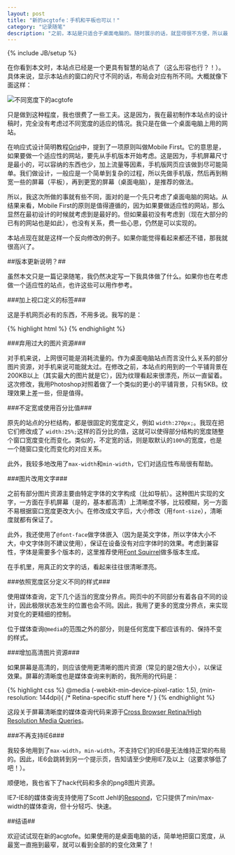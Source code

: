 ```yaml
---
layout: post
title: "新的acgtofe：手机和平板也可以！"
category: "记录随笔"
description: "之前，本站是只适合于桌面电脑的。随时展示的话，就显得很不方便，所以最近对本站重新做了装修。现在，本站用手机、平板也可以自由浏览了！"
---
```

{% include JB/setup %}

在你看到本文时，本站点已经是一个更具有智慧的站点了（这么形容也行？！）。具体来说，显示本站点的窗口的尺寸不同的话，布局会对应有所不同。大概就像下面这样：

![不同宽度下的acgtofe][img_acgtofe_multiple_views]

只是做到这种程度，我也很费了一些工夫。这是因为，我在最初制作本站点的设计稿时，完全没有考虑过不同宽度的适应的情况。我只是在做一个桌面电脑上用的网站。

在响应式设计简明教程[Grid][]中，提到了一项原则叫做Mobile First。它的意思是，如果要做一个适应性的网站，要先从手机版本开始考虑。这是因为，手机屏幕尺寸是最小的，可以容纳的东西也少，加上流量等因素，手机版网页应该做到尽可能简单。我们做设计，一般应是一个简单到复杂的过程，所以先做手机版，然后再到稍宽一些的屏幕（平板），再到更宽的屏幕（桌面电脑），是推荐的做法。

所以，我这次所做的事就有些不同，面对的是一个先只考虑了桌面电脑的网站。从结果来看，Mobile First的原则是值得遵循的，因为如果要做适应性的网站，那么显然在最初设计的时候就考虑到是最好的。但如果最初没有考虑到（现在大部分的已有的网站也是如此），也没有关系，费一些心思，仍然是可以实现的。

本站点现在就是这样一个反向修改的例子。如果你能觉得看起来都还不错，那我就很高兴了。

##版本更新说明？##

虽然本文只是一篇记录随笔，我仍然决定写一下我具体做了什么。如果你也在考虑做一个适应性的站点，也许这些可以用作参考。

###加上视口定义的<meta>标签###

这是手机网页必有的东西，不用多说。我写的是：

{% highlight html %}
<meta name="viewport" content="width=device-width, initial-scale=1.0, minimum-scale=1.0">
{% endhighlight %}

###弃用过大的图片资源###

对手机来说，上网很可能是消耗流量的。作为桌面电脑站点而言没什么关系的部分图片资源，对手机来说可能就太过。在修改之前，本站点的用到的一个平铺背景在200KB以上（其实最大的图片就是它），因为纹理看起来很漂亮，所以一直留着。这次修改，我用Photoshop对照着做了一个类似的更小的平铺背景，只有5KB。纹理效果上差一些，但是值得。

###不定宽或使用百分比值###

原先的站点的分栏结构，都是很固定的宽度定义，例如 `width:270px;`。我现在把它们修改成了 `width:25%;`这样的百分比的值，这就可以使得部分结构的宽度随整个窗口宽度变化而变化。类似的，不定宽的话，则是取默认的`100%`的宽度，也是一个随窗口变化而变化的对应关系。

此外，我较多地改用了`max-width`和`min-width`，它们对适应性布局很有帮助。

###图片改用文字###

之前有部分图片资源主要由特定字体的文字构成（比如导航）。这种图片实现的文字，一方面在手机屏幕（是的，基本都高清）上清晰度不够，比较模糊，另一方面不易根据窗口宽度更改大小。在修改成文字后，大小修改（用`font-size`），清晰度就都有保证了。

此外，我还使用了`@font-face`做字体嵌入（因为是英文字体，所以字体大小不大，中文字体则不建议使用），保证在设备没有对应字体时的效果。考虑到兼容性，字体是需要多个版本的，这里推荐使用[Font Squirrel][]做多版本生成。

在手机里，用真正的文字的话，看起来往往很清晰漂亮。

###依照宽度区分定义不同的样式###

使用媒体查询，定下几个适当的宽度分界点。网页中的不同部分有着各自不同的设计，因此极限状态发生的位置也会不同。因此，我用了更多的宽度分界点，来实现对变化的更精细的控制。

位于媒体查询`@media`的范围之外的部分，则是任何宽度下都应该有的、保持不变的样式。

###增加高清图片资源###

如果屏幕是高清的，则应该使用更清晰的图片资源（常见的是2倍大小），以保证效果。屏幕的清晰度也是媒体查询来判断的，我所用的代码是：

{% highlight css %}
@media 
(-webkit-min-device-pixel-ratio: 1.5), 
(min-resolution: 144dpi){ 
    /* Retina-specific stuff here */
}
{% endhighlight %}

这段关于屏幕清晰度的媒体查询代码来源于[Cross Browser Retina/High Resolution Media Queries]。

###不再支持IE6###

我较多地用到了`max-width`，`min-width`，不支持它们的IE6是无法维持正常的布局的。因此，IE6会跳转到另一个提示页，告知请至少使用IE7及以上（这要求够低了吧！）。

顺便地，我也省下了hack代码和多余的png8图片资源。

IE7-IE8的媒体查询支持使用了Scott Jehl的[Respond][]，它只提供了min/max-width的媒体查询，但十分轻巧、快速。

##结语##

欢迎试试现在新的acgtofe。如果使用的是桌面电脑的话，简单地把窗口宽度，从最宽一直拖到最窄，就可以看到全部的的变化效果了！

[img_acgtofe_multiple_views]: {{POSTS_IMG_PATH}}/201405/acgtofe_multiple_views.jpg  "不同宽度下的acgtofe"

[Grid]: http://www.adamkaplan.me/grid/ "Grid"
[Font Squirrel]: http://www.fontsquirrel.com/tools/webfont-generator "Create Your Own @font-face Kits | Font Squirrel"
[Cross Browser Retina/High Resolution Media Queries]: http://www.brettjankord.com/2012/11/28/cross-browser-retinahigh-resolution-media-queries/ "Cross Browser Retina/High Resolution Media Queries | Brett Jankord"
[Respond]: https://github.com/scottjehl/Respond "Respond"
